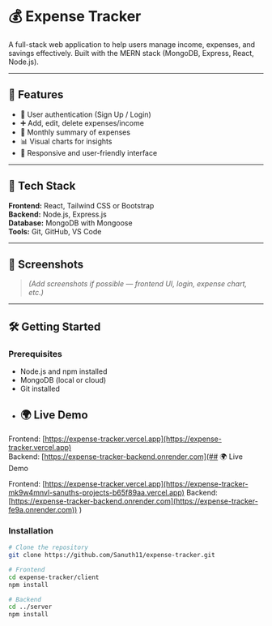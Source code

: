 # 💰 Expense Tracker

A full-stack web application to help users manage income, expenses, and savings effectively. Built with the MERN stack (MongoDB, Express, React, Node.js).

---

## 🚀 Features

- 🔐 User authentication (Sign Up / Login)
- ➕ Add, edit, delete expenses/income
- 📅 Monthly summary of expenses
- 📊 Visual charts for insights
- 🎨 Responsive and user-friendly interface

---

## 🧰 Tech Stack

**Frontend:** React, Tailwind CSS or Bootstrap  
**Backend:** Node.js, Express.js  
**Database:** MongoDB with Mongoose  
**Tools:** Git, GitHub, VS Code

---

## 📸 Screenshots

> *(Add screenshots if possible — frontend UI, login, expense chart, etc.)*

---

## 🛠️ Getting Started

### Prerequisites
- Node.js and npm installed
- MongoDB (local or cloud)
- Git installed
- ## 🌍 Live Demo

Frontend: [https://expense-tracker.vercel.app](https://expense-tracker.vercel.app)  
Backend: [https://expense-tracker-backend.onrender.com](## 🌍 Live Demo

Frontend: [https://expense-tracker.vercel.app](https://expense-tracker-mk9w4mnvl-sanuths-projects-b65f89aa.vercel.app)
Backend: [https://expense-tracker-backend.onrender.com](https://expense-tracker-fe9a.onrender.com))
)


### Installation

```bash
# Clone the repository
git clone https://github.com/Sanuth11/expense-tracker.git

# Frontend
cd expense-tracker/client
npm install

# Backend
cd ../server
npm install
